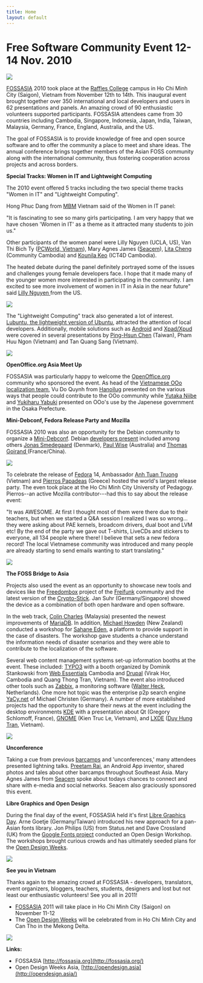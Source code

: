 ```yaml
---
title: Home
layout: default
---
```

# Free Software Community Event 12-14 Nov. 2010

![][1]

[FOSSASIA][2] 2010 took place at the [Raffles College][3] campus in Ho Chi Minh City (Saigon), Vietnam from November 12th to 14th. This inaugural event brought together over 350 international and local developers and users in 62 presentations and panels. An amazing crowd of 90 enthusiastic volunteers supported participants. FOSSASIA attendees came from 30 countries including Cambodia, Singapore, Indonesia, Japan, India, Taiwan, Malaysia, Germany, France, England, Australia, and the US.

The goal of FOSSASIA is to provide knowledge of free and open source software and to offer the community a place to meet and share ideas. The annual conference brings together members of the Asian FOSS community along with the international community, thus fostering cooperation across projects and across borders.

**Special Tracks: Women in IT and Lightweight Computing**

The 2010 event offered 5 tracks including the two special theme tracks "Women in IT" and "Lightweight Computing".

Hong Phuc Dang from [MBM][4] Vietnam said of the Women in IT panel:

"It is fascinating to see so many girls participating. I am very happy that we have chosen 'Women in IT' as a theme as it attracted many students to join us."

Other participants of the women panel were Lilly Nguyen (UCLA, US), Van Thi Bich Ty ([PCWorld, Vietnam][5]), Mary Agnes James ([Seacem][6]), [Lita Cheng][7] (Community Cambodia) and [Kounila Keo][8] (ICT4D Cambodia).

The heated debate during the panel definitely portrayed some of the issues and challenges young female developers face. I hope that it made many of the younger women more interested in participating in the community. I am excited to see more involvement of women in IT in Asia in the near future" said [Lilly Nguyen ][9]from the US.

![][10]

The "Lightweight Computing" track also generated a lot of interest. [Lubuntu, the lightweight version of Ubuntu][11], attracted the attention of local developers. Additionally, mobile solutions such as [Android][12] and [Xpad/Xpud][13] were covered in several presentations by [Ping-Hsun Chen][14] (Taiwan), Pham Huu Ngon (Vietnam) and Tan Quang Sang (Vietnam).

![][15]

**OpenOffice.org Asia Meet Up**

FOSSASIA was particularly happy to welcome the [OpenOffice.org][16] community who sponsored the event. As head of the [Vietnamese OOo localization team][17], Vu Do Quynh from [Hanoilug][18] presented on the various ways that people could contribute to the OOo community while [Yutaka Niibe][19] and [Yukiharu Yabuki][20] presented on OOo's use by the Japenese government in the Osaka Prefecture.

**Mini-Debconf, Fedora Release Party and Mozilla**

FOSSASIA 2010 was also an opportunity for the Debian community to organize a [Mini-Debconf][21]. Debian [developers present][22] included among others [Jonas Smedegaard][23] (Denmark), [Paul Wise][24] (Australia) and [Thomas Goirand ][25](France/China).

![][26]

To celebrate the release of [Fedora][27] 14, Ambassador [Anh Tuan Truong][28] (Vietnam) and [Pierros Papadeas][29] (Greece) hosted the world's largest release party. The even took place at the Ho Chi Minh City University of Pedagogy. Pierros--an active Mozilla contributor---had  this to say about the release event:

"It was AWESOME. At first I thought most of them were there due to their teachers, but  when we started a Q&A session I realized I was so wrong… they were  asking about PAE kernels, broadcom drivers, dual boot and LVM etc! By the end of the party we gave out T-shirts, LiveCDs and stickers to everyone, all 134 people where there! I believe that sets a new fedora record! The local Vietnamese community was introduced and many people are already starting to send emails wanting to start translating."

![][30]

**The FOSS Bridge to Asia**

Projects also used the event as an opportunity to showcase new tools and devices like the [Freedombox][31] project of the [Freifunk][32] community and the latest version of the [Crypto-Stick][33]. Jan Suhr (Germany/Singapore) showed the device as a combination of both open hardware and open software.

In the web track, [Colin Charles][34] (Malaysia) presented the newest improvements of [MariaDB][35]. In addition, [Michael Howden][36] (New Zealand) conducted a workshop for [Sahane Eden][37], a platform to provide support in the case of disasters. The workshop gave students a chance understand the information needs of disaster scenarios and they were able to contribute to the localization of the software.

Several web content management systems set-up information booths at the event. These included: [TYPO3][38] with a booth organized by Dominik Stankowski from [Web Essentials][39] Cambodia and [Drupal][40] (Virak Hor, Cambodia and Quang Thong Tran, Vietnam). The event also introduced other tools such as [Zabbix][41], a monitoring software ([Walter Heck][42], Netherlands). One more hot topic was the enterprise p2p search engine [YaCy.net][43] of Michael Christen (Germany). A number of more established projects had the opportunity to share their news at the event including the desktop environments [KDE][44] with a presentation about Qt (Gregory Schlomoff, France), [GNOME][45] (Kien Truc Le, Vietnam), and [LXDE][46] ([Duy Hung Tran][47], Vietnam).

![][48]

**Unconference**

Taking a cue from previous [barcamps][49] and 'unconferences,' many attendees presented lightning talks. [Preetam Rai][50], an Android App inventor, shared photos and tales about other barcamps throughout Southeast Asia. Mary Agnes James from [Seacem][6] spoke about todays chances to connect and share with e-media and social networks. Seacem also graciously sponsored this event.

**Libre Graphics and Open Design**

During the final day of the event, FOSSASIA held it's first [Libre Graphics Day][51]. Arne Goetje (Germany/Taiwan) introduced his new approach for a pan-Asian fonts library. Jon Philips (US) from Status.net and Dave Crossland (UK) from the [Google Fonts project][52] conducted an Open Design Workshop. The workshops brought curious crowds and has ultimately seeded plans for the [Open Design Weeks][53].

![][54]

**See you in Vietnam**

Thanks again to the amazing crowd at FOSSASIA - developers, translators, event organizers, bloggers, teachers, students, designers and lost but not least our enthusiastic volunteers! See you all in 2011!

* [FOSSASIA][2] 2011 will take place in Ho Chi Minh City (Saigon) on November 11-12
* The [Open Design Weeks][53] will be celebrated from in Ho Chi Minh City and Can Tho in the Mekong Delta.

![][55]

**Links:**

* FOSSASIA [http://fossasia.org](http://fossasia.org/)  
* Open Design Weeks Asia, [http://opendesign.asia](http://opendesign.asia/)

[1]: images/fossasia-2010-group-foto-contributors.JPG
[2]: http://fossasia.org
[3]: http://www.raffles-international-college-hcm.edu.vn
[4]: http://mbm.vn
[5]: http://www.pcworld.com.vn
[6]: http://www.seacem.com
[7]: http://chenglita.wordpress.com
[8]: http://blueladyblog.com
[9]: http://www.deuxlits.com
[10]: images/women-panel-fossasia-2010-Hong-Phuc-Dang-middle-and-Lilly-Nguyen-right.jpg
[11]: http://lubuntu.net
[12]: http://android.com
[13]: http://xpud.org
[14]: http://penkia.net
[15]: images/cambodia-vietnamese-malaysian-participants-fossasia-2010.jpg
[16]: http://openoffice.org
[17]: http://openoffice.vn
[18]: http://blog.hanoilug.org/
[19]: http://www.gniibe.org/log/
[20]: http://www.netfort.gr.jp/%7Eyabuki/
[21]: http://debian.org
[22]: http://wiki.debian.org/DebianVietnam/MiniDebConf2010
[23]: http://dr.jones.dk
[24]: http://wiki.debian.org/PaulWise
[25]: http://thomas.goirand.fr
[26]: images/Debconf-Participants_Yukiharu-YABUKI-and-Arne-Goetje.JPG
[27]: http://fedoraproject.org
[28]: http://blog.iwayvietnam.com/tuanta/
[29]: http://pierros.papadeas.gr/?p=186
[30]: images/fedora-release-party.JPG
[31]: http://fdmbx.net
[32]: http://freifunk.net
[33]: http://crypto-stick.org
[34]: http://www.bytebot.net
[35]: http://mariadb.org
[36]: http://www.aidiq.com/blog/michael-howden
[37]: http://sahanafoundation.org
[38]: http://typo3.org
[39]: http://www.web-essentials.asia
[40]: http://drupal.org
[41]: http://www.zabbix.com
[42]: http://www.walterheck.com
[43]: http://yacy.net
[44]: http://kde.org
[45]: http://gnome.org
[46]: http://lxde.org
[47]: http://nguyentieuhau.wordpress.com
[48]: images/audience-at-fossasia-2010.jpg
[49]: http://barcamp.vn
[50]: http://preetam.net
[51]: http://libregraphicsmeeting.org
[52]: http://www.google.com/webfonts
[53]: http://opendesign.asia
[54]: images/Libre-Graphics-Jon-Phillips-Participants-fossasia2010.JPG
[55]: images/pierros-papadeas-with-fossasia-participants.JPG
